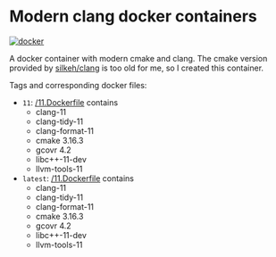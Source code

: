 # Modern clang docker containers

[![docker](https://img.shields.io/docker/pulls/cbachhuber/clang.svg)](https://hub.docker.com/r/cbachhuber/clang/)

A docker container with modern cmake and clang. The cmake version provided by [silkeh/clang](https://github.com/silkeh/docker-clang) is too old for me, so I created this container.

Tags and corresponding docker files:

- `11`: [/11.Dockerfile](https://github.com/cbachhuber/clang/blob/master/11.Dockerfile/Dockerfile) contains
  - clang-11
  - clang-tidy-11
  - clang-format-11
  - cmake 3.16.3
  - gcovr 4.2
  - libc++-11-dev
  - llvm-tools-11
- `latest`: [/11.Dockerfile](https://github.com/cbachhuber/clang/blob/master/11.Dockerfile/Dockerfile[) contains
  - clang-11
  - clang-tidy-11
  - clang-format-11
  - cmake 3.16.3
  - gcovr 4.2
  - libc++-11-dev
  - llvm-tools-11
